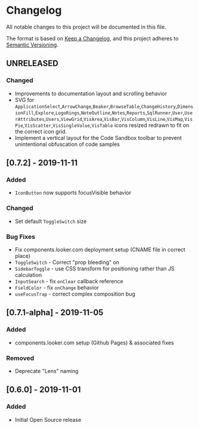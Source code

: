 # Changelog

All notable changes to this project will be documented in this file.

The format is based on [Keep a Changelog](https://keepachangelog.com/en/1.0.0/),
and this project adheres to [Semantic Versioning](https://semver.org/spec/v2.0.0.html).

## UNRELEASED

### Changed
- Improvements to documentation layout and scrolling behavior
- SVG for `ApplicationSelect`,`ArrowChange`,`Beaker`,`BrowseTable`,`ChangeHistory`,`DimensionFill`,`Explore`,`LogoRings`,`NoteOutline`,`Notes`,`Reports`,`SqlRunner`,`User`,`UserAttributes`,`Users`,`ViewGrid`,`VisArea`,`VisBar`,`VisColumn`,`VisLine`,`VisMap`,`VisPie`,`VisScatter`,`VisSingleValue`,`VisTable` icons resized redrawn to fit on the correct icon grid.
- Implement a vertical layout for the Code Sandbox toolbar to prevent unintentional obfuscation of code samples

## [0.7.2] - 2019-11-11

### Added

- `IconButton` now supports focusVisible behavior

### Changed

- Set default `ToggleSwitch` size

### Bug Fixes

- Fix components.looker.com deployment setup (CNAME file in correct place)
- `ToggleSwitch` - Correct "prop bleeding" on
- `SidebarToggle` - use CSS transform for positioning rather than JS calculation
- `InputSearch` - fix `onClear` callback reference
- `FieldColor` - fix `onChange` behavior
- `useFocusTrap` - correct complex composition bug

## [0.7.1-alpha] - 2019-11-05

### Added

- components.looker.com setup (Github Pages) & associated fixes

### Removed

- Deprecate "Lens" naming

## [0.6.0] - 2019-11-01

### Added

- Initial Open Source release
